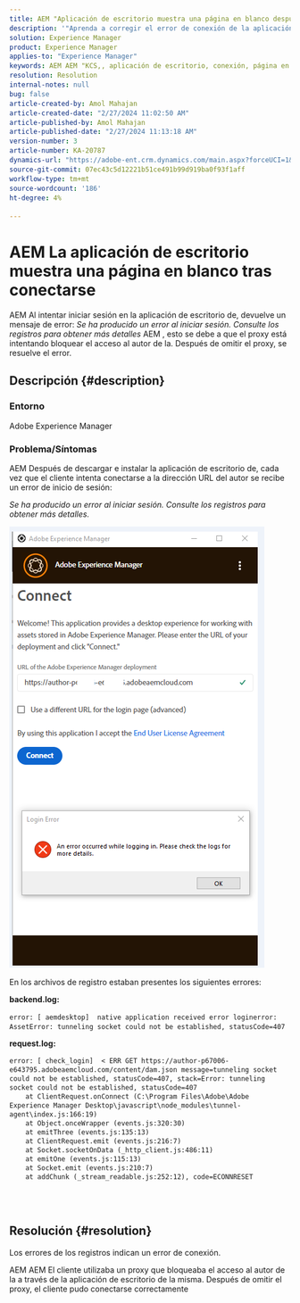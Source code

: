 ```yaml
---
title: AEM "Aplicación de escritorio muestra una página en blanco después de conectarse"
description: '"Aprenda a corregir el error de conexión de la aplicación de escritorio de Adobe Experience Manager. Intente omitir el proxy".'
solution: Experience Manager
product: Experience Manager
applies-to: "Experience Manager"
keywords: AEM AEM "KCS,, aplicación de escritorio, conexión, página en blanco, error de conexión"
resolution: Resolution
internal-notes: null
bug: false
article-created-by: Amol Mahajan
article-created-date: "2/27/2024 11:02:50 AM"
article-published-by: Amol Mahajan
article-published-date: "2/27/2024 11:13:18 AM"
version-number: 3
article-number: KA-20787
dynamics-url: "https://adobe-ent.crm.dynamics.com/main.aspx?forceUCI=1&pagetype=entityrecord&etn=knowledgearticle&id=829e44b9-5fd5-ee11-9079-6045bd006268"
source-git-commit: 07ec43c5d12221b51ce491b99d919ba0f93f1aff
workflow-type: tm+mt
source-wordcount: '186'
ht-degree: 4%

---
```


# AEM La aplicación de escritorio muestra una página en blanco tras conectarse


AEM Al intentar iniciar sesión en la aplicación de escritorio de, devuelve un mensaje de error: *Se ha producido un error al iniciar sesión. Consulte los registros para obtener más detalles* AEM , esto se debe a que el proxy está intentando bloquear el acceso al autor de la. Después de omitir el proxy, se resuelve el error.

## Descripción {#description}


### <b>Entorno</b>

Adobe Experience Manager



### <b>Problema/Síntomas</b>

AEM Después de descargar e instalar la aplicación de escritorio de, cada vez que el cliente intenta conectarse a la dirección URL del autor se recibe un error de inicio de sesión:

*Se ha producido un error al iniciar sesión. Consulte los registros para obtener más detalles.*

![](assets/___839e44b9-5fd5-ee11-9079-6045bd006268___.png)

En los archivos de registro estaban presentes los siguientes errores:

<b>backend.log:</b>

`error: [ aemdesktop]  native application received error loginerror: AssetError: tunneling socket could not be established, statusCode=407`

<b>request.log:</b>




```
error: [ check_login]  < ERR GET https://author-p67006-e643795.adobeaemcloud.com/content/dam.json message=tunneling socket could not be established, statusCode=407, stack=Error: tunneling socket could not be established, statusCode=407
    at ClientRequest.onConnect (C:\Program Files\Adobe\Adobe Experience Manager Desktop\javascript\node_modules\tunnel-agent\index.js:166:19)
    at Object.onceWrapper (events.js:320:30)
    at emitThree (events.js:135:13)
    at ClientRequest.emit (events.js:216:7)
    at Socket.socketOnData (_http_client.js:486:11)
    at emitOne (events.js:115:13)
    at Socket.emit (events.js:210:7)
    at addChunk (_stream_readable.js:252:12), code=ECONNRESET
```


<br> 

## Resolución {#resolution}


Los errores de los registros indican un error de conexión.

AEM AEM El cliente utilizaba un proxy que bloqueaba el acceso al autor de la a través de la aplicación de escritorio de la misma. Después de omitir el proxy, el cliente pudo conectarse correctamente
